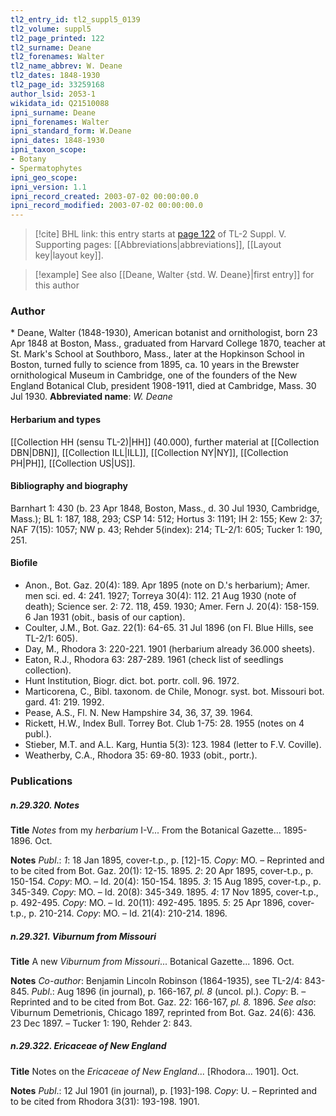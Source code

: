 ```yaml
---
tl2_entry_id: tl2_suppl5_0139
tl2_volume: suppl5
tl2_page_printed: 122
tl2_surname: Deane
tl2_forenames: Walter
tl2_name_abbrev: W. Deane
tl2_dates: 1848-1930
tl2_page_id: 33259168
author_lsid: 2053-1
wikidata_id: Q21510088
ipni_surname: Deane
ipni_forenames: Walter
ipni_standard_form: W.Deane
ipni_dates: 1848-1930
ipni_taxon_scope: 
- Botany
- Spermatophytes
ipni_geo_scope: 
ipni_version: 1.1
ipni_record_created: 2003-07-02 00:00:00.0
ipni_record_modified: 2003-07-02 00:00:00.0
---
```



> [!cite] BHL link: this entry starts at [page 122](https://www.biodiversitylibrary.org/page/33259168) of TL-2 Suppl. V.
> Supporting pages: [[Abbreviations|abbreviations]], [[Layout key|layout key]].

> [!example] See also [[Deane, Walter {std. W. Deane}|first entry]] for this author

### Author

\* Deane, Walter (1848-1930), American botanist and ornithologist, born 23 Apr 1848 at Boston, Mass., graduated from Harvard College 1870, teacher at St. Mark's School at Southboro, Mass., later at the Hopkinson School in Boston, turned fully to science from 1895, ca. 10 years in the Brewster ornithological Museum in Cambridge, one of the founders of the New England Botanical Club, president 1908-1911, died at Cambridge, Mass. 30 Jul 1930. 
**Abbreviated name**: *W. Deane*

#### Herbarium and types

[[Collection HH (sensu TL-2)|HH]] (40.000), further material at [[Collection DBN|DBN]], [[Collection ILL|ILL]], [[Collection NY|NY]], [[Collection PH|PH]], [[Collection US|US]].

#### Bibliography and biography

Barnhart 1: 430 (b. 23 Apr 1848, Boston, Mass., d. 30 Jul 1930, Cambridge, Mass.); BL 1: 187, 188, 293; CSP 14: 512; Hortus 3: 1191; IH 2: 155; Kew 2: 37; NAF 7(15): 1057; NW p. 43; Rehder 5(index): 214; TL-2/1: 605; Tucker 1: 190, 251.

#### Biofile

- Anon., Bot. Gaz. 20(4): 189. Apr 1895 (note on D.'s herbarium); Amer. men sci. ed. 4: 241. 1927; Torreya 30(4): 112. 21 Aug 1930 (note of death); Science ser. 2: 72. 118, 459. 1930; Amer. Fern J. 20(4): 158-159. 6 Jan 1931 (obit., basis of our caption).
- Coulter, J.M., Bot. Gaz. 22(1): 64-65. 31 Jul 1896 (on Fl. Blue Hills, see TL-2/1: 605).
- Day, M., Rhodora 3: 220-221. 1901 (herbarium already 36.000 sheets).
- Eaton, R.J., Rhodora 63: 287-289. 1961 (check list of seedlings collection).
- Hunt Institution, Biogr. dict. bot. portr. coll. 96. 1972.
- Marticorena, C., Bibl. taxonom. de Chile, Monogr. syst. bot. Missouri bot. gard. 41: 219. 1992.
- Pease, A.S., Fl. N. New Hampshire 34, 36, 37, 39. 1964.
- Rickett, H.W., Index Bull. Torrey Bot. Club 1-75: 28. 1955 (notes on 4 publ.).
- Stieber, M.T. and A.L. Karg, Huntia 5(3): 123. 1984 (letter to F.V. Coville).
- Weatherby, C.A., Rhodora 35: 69-80. 1933 (obit., portr.).

### Publications

##### n.29.320. Notes

**Title**
*Notes* from my *herbarium* I-V... From the Botanical Gazette... 1895-1896. Oct.

**Notes**
*Publ*.: *1*: 18 Jan 1895, cover-t.p., p. \[12\]-15. *Copy*: MO. – Reprinted and to be cited from Bot. Gaz. 20(1): 12-15. 1895.
*2*: 20 Apr 1895, cover-t.p., p. 150-154. *Copy*: MO. – Id. 20(4): 150-154. 1895.
*3*: 15 Aug 1895, cover-t.p., p. 345-349. *Copy*: MO. – Id. 20(8): 345-349. 1895.
*4*: 17 Nov 1895, cover-t.p., p. 492-495. *Copy*: MO. – Id. 20(11): 492-495. 1895.
*5*: 25 Apr 1896, cover-t.p., p. 210-214. *Copy*: MO. – Id. 21(4): 210-214. 1896.

##### n.29.321. Viburnum from Missouri

**Title**
A new *Viburnum from Missouri*... Botanical Gazette... 1896. Oct.

**Notes**
*Co-author*: Benjamin Lincoln Robinson (1864-1935), see TL-2/4: 843-845.
*Publ*.: Aug 1896 (in journal), p. 166-167, *pl. 8* (uncol. pl.). *Copy*: B. – Reprinted and to be cited from Bot. Gaz. 22: 166-167, *pl. 8.* 1896.
*See also*: Viburnum Demetrionis, Chicago 1897, reprinted from Bot. Gaz. 24(6): 436. 23 Dec 1897. – Tucker 1: 190, Rehder 2: 843.

##### n.29.322. Ericaceae of New England

**Title**
Notes on the *Ericaceae of New England*... \[Rhodora... 1901\]. Oct.

**Notes**
*Publ*.: 12 Jul 1901 (in journal), p. \[193\]-198. *Copy*: U. – Reprinted and to be cited from Rhodora 3(31): 193-198. 1901.

